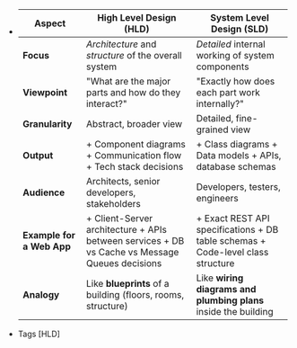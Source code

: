 - | Aspect | High Level Design (HLD) | System Level Design (SLD) |
  | ---- | ---- | ---- |
  | **Focus** | *Architecture* and *structure* of the overall system | *Detailed* internal working of system components |
  | **Viewpoint** | "What are the major parts and how do they interact?" | "Exactly how does each part work internally?" |
  | **Granularity** | Abstract, broader view | Detailed, fine-grained view |
  | **Output** |  + Component diagrams  + Communication flow + Tech stack decisions | + Class diagrams + Data models + APIs, database schemas |
  | **Audience** | Architects, senior developers, stakeholders | Developers, testers, engineers |
  | **Example for a Web App** | + Client-Server architecture + APIs between services + DB vs Cache vs Message Queues decisions | + Exact REST API specifications + DB table schemas + Code-level class structure |
  | **Analogy** | Like **blueprints** of a building (floors, rooms, structure) | Like **wiring diagrams and plumbing plans** inside the building |
- Tags [HLD]